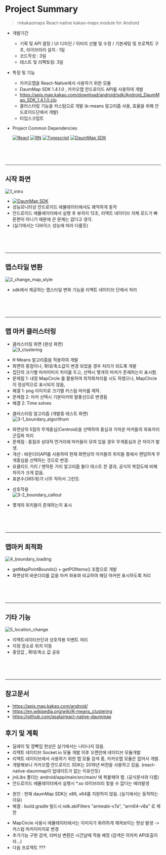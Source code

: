 # Project Summary
> rnkakaomaps
React-native kakao-maps module for Android

- 개발기간
  + 기획 및 API 결정 / UI 디자인 / 이미지 선별 및 수정 / 기본세팅 및 프로젝트 구조, 라이브러리 설치 : 1일
  + 코드작성 : 3일
  + 테스트 및 리팩토링: 3일
  
- 특징 및 기능  
  + 카카오맵을 React-Native에서 사용하기 위한 모듈
  + DaumMap SDK 1.4.1.0 , 카카오맵 안드로이드 API를 사용하여 개발
  + https://apis.map.kakao.com/download/android/sdk/Android_DaumMap_SDK_1.4.1.0.zip
  + 클러스터링 기능을 커스텀으로 개발 (k-means 알고리즘 사용, 효율을 위해 안드로이드단에서 개발)
  + 타입스크립트
 
- Project Common Dependencies

  [![React](https://img.shields.io/badge/React-v16.13.1-white?style=flat&labelColor=blue&logoColor=black&logo=react)](https://github.com/facebook/react)
[![RN](https://img.shields.io/badge/React--Native-v0.63.4-white?style=fla&labelColor=blue&logoColor=blackt&logo=react)](https://github.com/facebook/react-native)
[![Typescript](https://img.shields.io/badge/Typescript-v4.1.3-white?style=flat&labelColor=blue&logoColor=black&logo=typescript)](https://github.com/microsoft/TypeScript)
[![DaumMap SDK](https://img.shields.io/badge/kakaoMaps--Android--SDK-v1.4.1.0-white?style=flat&labelColor=blue&logoColor=black&logo=weather)](https://apis.map.kakao.com/download/android/sdk/Android_DaumMap_SDK_1.4.1.0.zip)


</br></br></br>
***
## 시작 화면
![1_intro](https://user-images.githubusercontent.com/25360777/110412133-07a87c00-80cf-11eb-82d9-72a2712d8ee9.gif)
- [![DaumMap SDK](https://img.shields.io/badge/DaumMap--SDK-white?style=flat&labelColor=blue&logoColor=black&logo=weather)](https://apis.map.kakao.com/download/android/sdk/Android_DaumMap_SDK_1.4.1.0.zip)
- 성능모니터상 안드로이드 에뮬레이터에서도 쾌적하게 동작
- 안드로이드 에뮬레이터에서 실행 후 뷰까지 12초, 리액트 네이티브 자체 로드가 빠른편이 아니기 때문에 큰 문제는 없다고 생각. 
- (실기에서는 디바이스 성능에 따라 다를듯)

</br></br></br>
***

## 맵스타일 변환
![2_change_map_style](https://user-images.githubusercontent.com/25360777/110412143-0bd49980-80cf-11eb-958e-935e88168181.gif)
- sdk에서 제공하는 맵스타일 변화 기능을 리액트 네이티브 단에서 처리

</br></br></br>
***

## 맵 마커 클러스터링
+ 클러스터링 화면 (완성 화면)  
![3_clustering](https://user-images.githubusercontent.com/25360777/110412149-0e36f380-80cf-11eb-86f3-c1dd9c0a68ff.gif)   
- K-Means 알고리즘을 적용하여 개발
- 화면의 중점이나, 확대/축소값이 변경 되었을 경우 처리가 되도록 개발
- 집단의 크기별 마커이미지 차이를 두고, 선택시 몇개의 마커가 존재하는지 표시함.
- 문제점 1: 내장 MapCircle 를 활용하여 최적화처리를 시도 하였으나, MapCIrcle이 정상적으로 표시되지 않음, 
- 해결 1: png 이미지로 크기별 커스텀 마커를 제작.
- 문제점 2: 마커 선택시 기본마커와 말풍선으로 변경됨
- 해결 2: Time solves

+ 클러스터링 알고리즘 (개발중 테스트 화면)  
![3-1_boundary_algorithum](https://user-images.githubusercontent.com/25360777/110412157-11ca7a80-80cf-11eb-9b99-a3d6679704ff.gif)   
- 화면상의 5점의 무게중심(Centroid)을 선택하여 중심과 가까운 마커들의 좌표끼리 군집화 처리
- 문제점 : 중점과 상대적 먼거리에 마커들이 모여 있을 경우 무게중심과 큰 차이가 발생.
- 개선 : 바운더리API를 사용하여 현재 화면상의 마커들의 위치들 중에서 랜덤하게 무게중심을 선택하는 것으로 변경.
- 유클리드 거리 / 맨하튼 거리 알고리즘 둘다 테스트 한 결과, 공식의 복잡도에 비해 차이가 크게 없음. 
- 표본수(365개)가 너무 작아서 그런듯.

+ 상호작용   
![3-2_boundary_callout](https://user-images.githubusercontent.com/25360777/110412169-15f69800-80cf-11eb-8e73-a1c80afffc0d.gif)   
- 몇개의 위치들이 존재하는지 표시

</br></br></br>
***

## 맵마커 최적화
![4_boundary_loading](https://user-images.githubusercontent.com/25360777/110412175-18f18880-80cf-11eb-9267-59e2acafcb8b.gif)
- getMapPointBounds() + getPOIItems() 조합으로 개발
- 화면상의 바운더리를 값을 마커 좌표와 비교하여 해당 마커만 표시하도록 처리

</br></br></br>
***
## 기타 기능
![5_location_change](https://user-images.githubusercontent.com/25360777/110412185-1bec7900-80cf-11eb-93eb-1e2f18ea1573.gif)
- 리액트네이티브단과 상호작용 이벤트 처리
- 지정 장소로 위치 이동
- 중앙값 , 확대/축소 값 공유
   
</br></br></br>
***

## 참고문서
+ https://apis.map.kakao.com/android/
+ https://en.wikipedia.org/wiki/K-means_clustering
+ https://github.com/asata/react-native-daummap

## 후기 및 계획
+ 딜레이 및 깜빡임 현상은 실기에서는 나타나지 않음.
+ 리액트 네이티브 Socket.io 모듈 개발 이후 오랜만에 네이티브 모듈개발
+ 리액트 네이티브에서 사용하기 위한 맵 모듈 검색 중, 카카오맵 모듈은 없어서 개발.
+ 개발해보니 카카오맵 안드로이드 SDK는 2019년 버젼을 사용하고 있음. (react-native-daummap이 업데이트가 없는 이유인듯)
+ jniLibs 폴더는 android/app/main/src/main/ 에 복붙헤야 함. (공식문서와 다름)
+ 안드로이드 에뮬레이터에서 실행시 *.so 라이브러리 찾을 수 없다는 에러발생
- 원인 : 현재 daumMap SDK는 x86, x64를 지원하지 않음. (실기에서는 동작하는 이유)
- 해결 : build.gradle 빌드시 ndk.abiFilters "armeabi-v7a", "arm64-v8a" 로 제한
+ MapCircle 사용시 에뮬레이터에서는 이미지가 화려하게 깨져보이는 현상 발생 -> 커스텀 마커이미지로 변경
+ 추가기능 구현 검색, 리버싱 변환은 시간날때 적용 예정 (검색은 어차피 API호출이라...)
+ 다음 프로젝트 ???
